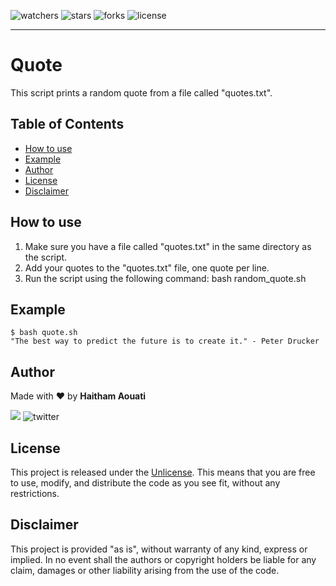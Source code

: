 ![watchers](https://custom-icon-badges.demolab.com/github/watchers/haithamaouati/quote?logo=eye)
![stars](https://custom-icon-badges.demolab.com/github/stars/haithamaouati/quote?logo=star)
![forks](https://custom-icon-badges.demolab.com/github/forks/haithamaouati/quote?logo=repo-forked)
![license](https://custom-icon-badges.demolab.com/github/license/haithamaouati/quote?logo=law)
___
# Quote
This script prints a random quote from a file called "quotes.txt".
## Table of Contents

- [How to use](#how-to-use)
- [Example](#example)
- [Author](#author)
- [License](#license)
- [Disclaimer](#disclaimer)

## How to use
1. Make sure you have a file called "quotes.txt" in the same directory as the script.
2. Add your quotes to the "quotes.txt" file, one quote per line.
3. Run the script using the following command: bash random_quote.sh

## Example
```
$ bash quote.sh
"The best way to predict the future is to create it." - Peter Drucker

```

## Author
Made with :heart: by **Haitham Aouati**

![](https://badgen.net/badge/icon/twitter?icon=twitter&label)
![twitter](https://badgen.net/twitter/follow/haithamaouati)

## License
This project is released under the [Unlicense](). This means that you are free to use, modify, and distribute the code as you see fit, without any restrictions.

## Disclaimer
This project is provided "as is", without warranty of any kind, express or implied. In no event shall the authors or copyright holders be liable for any claim, damages or other liability arising from the use of the code.
